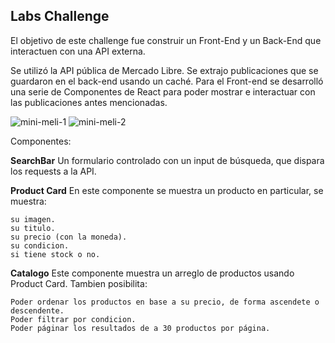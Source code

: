 

## Labs Challenge

El objetivo de este challenge fue construir un Front-End y un Back-End que interactuen con una API externa.

Se utilizó la API pública de Mercado Libre. Se extrajo publicaciones que se guardaron en el back-end usando un caché. Para el Front-end se desarrolló una serie de Componentes de React para poder mostrar e interactuar con las publicaciones antes mencionadas.

![mini-meli-1](https://i.ibb.co/k2zMFTN/Captura.png)
![mini-meli-2](https://i.ibb.co/bPdJdC2/Capturar.png)


Componentes:

**SearchBar**
Un formulario controlado con un input de búsqueda, que dispara los requests a la API.

**Product Card**
En este componente se muestra un producto en particular, se muestra:
```
su imagen.
su titulo.
su precio (con la moneda).
su condicion.
si tiene stock o no.
```

**Catalogo**
Este componente muestra un arreglo de productos usando Product Card. Tambien posibilita:
```
Poder ordenar los productos en base a su precio, de forma ascendete o descendente.
Poder filtrar por condicion.
Poder páginar los resultados de a 30 productos por página.
```

